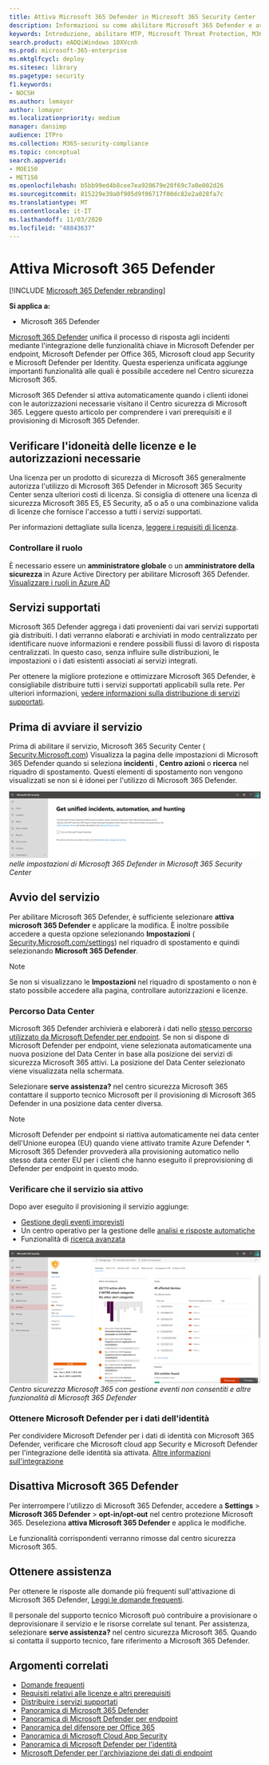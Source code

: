 ```yaml
---
title: Attiva Microsoft 365 Defender in Microsoft 365 Security Center
description: Informazioni su come abilitare Microsoft 365 Defender e avviare l'integrazione degli incidenti di sicurezza e della risposta.
keywords: Introduzione, abilitare MTP, Microsoft Threat Protection, M365, sicurezza, percorso dati, autorizzazioni necessarie, idoneità licenza, pagina impostazioni
search.product: eADQiWindows 10XVcnh
ms.prod: microsoft-365-enterprise
ms.mktglfcycl: deploy
ms.sitesec: library
ms.pagetype: security
f1.keywords:
- NOCSH
ms.author: lomayor
author: lomayor
ms.localizationpriority: medium
manager: dansimp
audience: ITPro
ms.collection: M365-security-compliance
ms.topic: conceptual
search.appverid:
- MOE150
- MET150
ms.openlocfilehash: b5bb99ed4b8cee7ea920679e20f69c7a0e002d26
ms.sourcegitcommit: 815229e39a0f905d9f06717f00dc82e2a028fa7c
ms.translationtype: MT
ms.contentlocale: it-IT
ms.lasthandoff: 11/03/2020
ms.locfileid: "48843637"
---
```

# <a name="turn-on-microsoft-365-defender"></a>Attiva Microsoft 365 Defender

[!INCLUDE [Microsoft 365 Defender rebranding](../includes/microsoft-defender.md)]


**Si applica a:**
- Microsoft 365 Defender

[Microsoft 365 Defender](microsoft-threat-protection.md) unifica il processo di risposta agli incidenti mediante l'integrazione delle funzionalità chiave in Microsoft Defender per endpoint, Microsoft Defender per Office 365, Microsoft cloud app Security e Microsoft Defender per Identity. Questa esperienza unificata aggiunge importanti funzionalità alle quali è possibile accedere nel Centro sicurezza Microsoft 365.

Microsoft 365 Defender si attiva automaticamente quando i clienti idonei con le autorizzazioni necessarie visitano il Centro sicurezza di Microsoft 365. Leggere questo articolo per comprendere i vari prerequisiti e il provisioning di Microsoft 365 Defender.

## <a name="check-license-eligibility-and-required-permissions"></a>Verificare l'idoneità delle licenze e le autorizzazioni necessarie
Una licenza per un prodotto di sicurezza di Microsoft 365 generalmente autorizza l'utilizzo di Microsoft 365 Defender in Microsoft 365 Security Center senza ulteriori costi di licenza. Si consiglia di ottenere una licenza di sicurezza Microsoft 365 E5, E5 Security, a5 o a5 o una combinazione valida di licenze che fornisce l'accesso a tutti i servizi supportati.

Per informazioni dettagliate sulla licenza, [leggere i requisiti di licenza](prerequisites.md#licensing-requirements).

### <a name="check-your-role"></a>Controllare il ruolo
È necessario essere un **amministratore globale** o un **amministratore della sicurezza** in Azure Active Directory per abilitare Microsoft 365 Defender. [Visualizzare i ruoli in Azure AD](https://docs.microsoft.com//azure/active-directory/users-groups-roles/directory-manage-roles-portal)

## <a name="supported-services"></a>Servizi supportati
Microsoft 365 Defender aggrega i dati provenienti dai vari servizi supportati già distribuiti. I dati verranno elaborati e archiviati in modo centralizzato per identificare nuove informazioni e rendere possibili flussi di lavoro di risposta centralizzati. In questo caso, senza influire sulle distribuzioni, le impostazioni o i dati esistenti associati ai servizi integrati.

Per ottenere la migliore protezione e ottimizzare Microsoft 365 Defender, è consigliabile distribuire tutti i servizi supportati applicabili sulla rete. Per ulteriori informazioni, [vedere informazioni sulla distribuzione di servizi supportati](deploy-supported-services.md).

## <a name="before-starting-the-service"></a>Prima di avviare il servizio
Prima di abilitare il servizio, Microsoft 365 Security Center ( [Security.Microsoft.com](https://security.microsoft.com)) Visualizza la pagina delle impostazioni di Microsoft 365 Defender quando si seleziona **incidenti** , **Centro azioni** o **ricerca** nel riquadro di spostamento. Questi elementi di spostamento non vengono visualizzati se non si è idonei per l'utilizzo di Microsoft 365 Defender.

![Immagine della pagina Microsoft 365 Defender Settings visualizzata se Microsoft 365 Defender non è stato attivato ](../../media/mtp-enable/mtp-settings.png)
 *nelle impostazioni di Microsoft 365 Defender in Microsoft 365 Security Center*

## <a name="starting-the-service"></a>Avvio del servizio
Per abilitare Microsoft 365 Defender, è sufficiente selezionare **attiva microsoft 365 Defender** e applicare la modifica. È inoltre possibile accedere a questa opzione selezionando **Impostazioni** ( [Security.Microsoft.com/settings](https://security.microsoft.com/settings)) nel riquadro di spostamento e quindi selezionando **Microsoft 365 Defender**.

>[!NOTE]
>Se non si visualizzano le **Impostazioni** nel riquadro di spostamento o non è stato possibile accedere alla pagina, controllare autorizzazioni e licenze.

### <a name="data-center-location"></a>Percorso Data Center
Microsoft 365 Defender archivierà e elaborerà i dati nello [stesso percorso utilizzato da Microsoft Defender per endpoint](https://docs.microsoft.com/windows/security/threat-protection/microsoft-defender-atp/data-storage-privacy). Se non si dispone di Microsoft Defender per endpoint, viene selezionata automaticamente una nuova posizione del Data Center in base alla posizione dei servizi di sicurezza Microsoft 365 attivi. La posizione del Data Center selezionato viene visualizzata nella schermata. 

Selezionare **serve assistenza?** nel centro sicurezza Microsoft 365 contattare il supporto tecnico Microsoft per il provisioning di Microsoft 365 Defender in una posizione data center diversa. 

>[!NOTE]
>Microsoft Defender per endpoint si riattiva automaticamente nei data center dell'Unione europea (EU) quando viene attivato tramite Azure Defender *. Microsoft 365 Defender provvederà alla provisioning automatico nello stesso data center EU per i clienti che hanno eseguito il preprovisioning di Defender per endpoint in questo modo. 

### <a name="confirm-that-the-service-is-on"></a>Verificare che il servizio sia attivo
Dopo aver eseguito il provisioning il servizio aggiunge:

- [Gestione degli eventi imprevisti](incidents-overview.md)
- Un centro operativo per la gestione delle [analisi e risposte automatiche](mtp-autoir.md)
- Funzionalità di [ricerca avanzata](advanced-hunting-overview.md)

![Immagine del riquadro di spostamento Microsoft 365 Centro sicurezza con Microsoft 365 Defender caratteristiche ](../../media/mtp-enable/mtp-on.png)
 *Centro sicurezza Microsoft 365 con gestione eventi non consentiti e altre funzionalità di Microsoft 365 Defender*

### <a name="getting-microsoft-defender-for-identity-data"></a>Ottenere Microsoft Defender per i dati dell'identità
Per condividere Microsoft Defender per i dati di identità con Microsoft 365 Defender, verificare che Microsoft cloud app Security e Microsoft Defender per l'integrazione delle identità sia attivata. [Altre informazioni sull'integrazione](https://docs.microsoft.com/cloud-app-security/aatp-integration)


## <a name="turn-off-microsoft-365-defender"></a>Disattiva Microsoft 365 Defender
Per interrompere l'utilizzo di Microsoft 365 Defender, accedere a **Settings**  >  **Microsoft 365 Defender**  >  **opt-in/opt-out** nel centro protezione Microsoft 365. Deseleziona **attiva Microsoft 365 Defender** e applica le modifiche.

Le funzionalità corrispondenti verranno rimosse dal centro sicurezza Microsoft 365.

## <a name="get-assistance"></a>Ottenere assistenza

Per ottenere le risposte alle domande più frequenti sull'attivazione di Microsoft 365 Defender, [Leggi le domande frequenti](mtp-enable-faq.md).

Il personale del supporto tecnico Microsoft può contribuire a provisionare o deprovisionare il servizio e le risorse correlate sul tenant. Per assistenza, selezionare **serve assistenza?** nel centro sicurezza Microsoft 365. Quando si contatta il supporto tecnico, fare riferimento a Microsoft 365 Defender.

## <a name="related-topics"></a>Argomenti correlati

- [Domande frequenti](mtp-enable-faq.md)
- [Requisiti relativi alle licenze e altri prerequisiti](prerequisites.md)
- [Distribuire i servizi supportati](deploy-supported-services.md)
- [Panoramica di Microsoft 365 Defender](microsoft-threat-protection.md)
- [Panoramica di Microsoft Defender per endpoint](https://docs.microsoft.com/windows/security/threat-protection/microsoft-defender-atp/microsoft-defender-advanced-threat-protection)
- [Panoramica del difensore per Office 365](../office-365-security/office-365-atp.md)
- [Panoramica di Microsoft Cloud App Security](https://docs.microsoft.com/cloud-app-security/what-is-cloud-app-security)
- [Panoramica di Microsoft Defender per l'identità](https://docs.microsoft.com/azure-advanced-threat-protection/what-is-atp)
- [Microsoft Defender per l'archiviazione dei dati di endpoint](https://docs.microsoft.com/windows/security/threat-protection/microsoft-defender-atp/data-storage-privacy)
